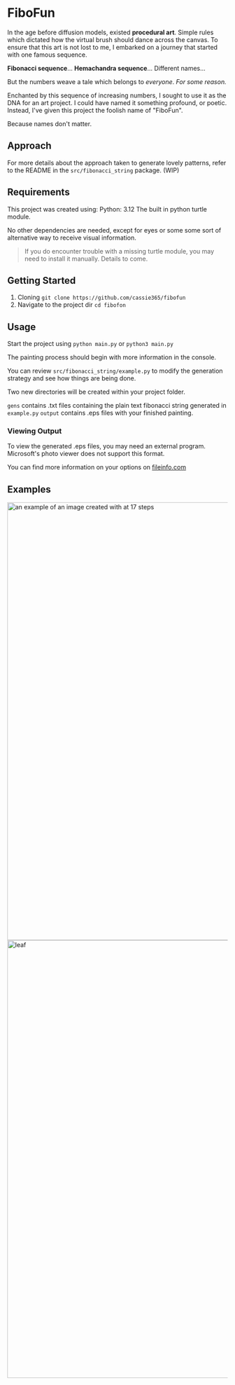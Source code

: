 # FiboFun
In the age before diffusion models, existed **procedural art**. Simple rules which dictated how the virtual brush should dance across the canvas. To ensure that this art is not lost to me, I embarked on a journey that started with one famous sequence.

**Fibonacci sequence**... **Hemachandra sequence**... Different names...

But the numbers weave a tale which belongs to _everyone_.
_For some reason._

Enchanted by this sequence of increasing numbers, I sought to use it as the DNA for an art project. I could have named it something profound, or poetic. Instead, I've given this project the foolish name of "FiboFun".

Because names don't matter.

## Approach

For more details about the approach taken to generate lovely patterns, refer to the README in the `src/fibonacci_string` package. (WIP)

## Requirements

This project was created using:
Python: 3.12
The built in python turtle module.

No other dependencies are needed, except for eyes or some some sort of alternative way to receive visual information.

> If you do encounter trouble with a missing turtle module, you may need to install it manually. Details to come.

## Getting Started

1) Cloning `git clone https://github.com/cassie365/fibofun`
2) Navigate to the project dir `cd fibofon`

## Usage

Start the project using
`python main.py` or `python3 main.py`

The painting process should begin with more information in the console.

You can review `src/fibonacci_string/example.py` to modify the generation strategy and see how things are being done.

Two new directories will be created within your project folder.

`gens` contains .txt files containing the plain text fibonacci string generated in `example.py`
`output` contains .eps files with your finished painting.

### Viewing Output

To view the generated .eps files, you may need an external program. Microsoft's photo viewer does not support this format.

You can find more information on your options on [fileinfo.com](https://fileinfo.com/extension/eps)

## Examples
<img width="1000" height="1000" alt="an example of an image created with at 17 steps" src="https://github.com/user-attachments/assets/de8fcf57-01ee-4700-8669-3d250f353f04" /><img width="1000" height="1000" alt="leaf" src="https://github.com/user-attachments/assets/8c8469a5-3250-4bde-91fd-64c2e1640828" />
